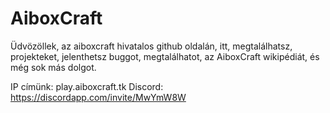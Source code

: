 # AiboxCraft
Üdvözöllek, az aiboxcraft hivatalos github oldalán, itt, megtalálhatsz, projekteket, jelenthetsz buggot, megtalálhatot, az AiboxCraft wikipédiát, és még sok más dolgot.

IP címünk: play.aiboxcraft.tk
Discord: https://discordapp.com/invite/MwYmW8W

